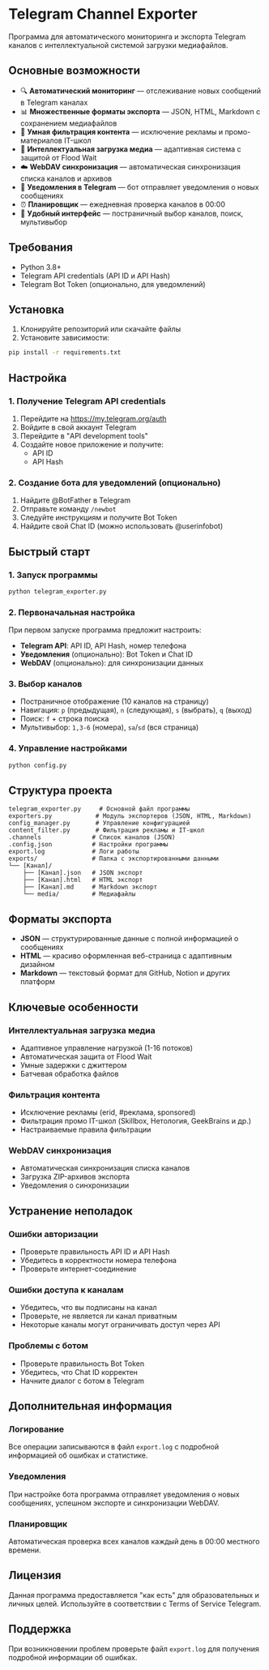 # Telegram Channel Exporter

Программа для автоматического мониторинга и экспорта Telegram каналов с интеллектуальной системой загрузки медиафайлов.

## Основные возможности

- 🔍 **Автоматический мониторинг** — отслеживание новых сообщений в Telegram каналах
- 📊 **Множественные форматы экспорта** — JSON, HTML, Markdown с сохранением медиафайлов
- 🚫 **Умная фильтрация контента** — исключение рекламы и промо-материалов IT-школ
- 🚀 **Интеллектуальная загрузка медиа** — адаптивная система с защитой от Flood Wait
- ☁️ **WebDAV синхронизация** — автоматическая синхронизация списка каналов и архивов
- 📧 **Уведомления в Telegram** — бот отправляет уведомления о новых сообщениях
- ⏰ **Планировщик** — ежедневная проверка каналов в 00:00
- 🎯 **Удобный интерфейс** — постраничный выбор каналов, поиск, мультивыбор

## Требования

- Python 3.8+
- Telegram API credentials (API ID и API Hash)
- Telegram Bot Token (опционально, для уведомлений)

## Установка

1. Клонируйте репозиторий или скачайте файлы
2. Установите зависимости:
```bash
pip install -r requirements.txt
```

## Настройка

### 1. Получение Telegram API credentials

1. Перейдите на https://my.telegram.org/auth
2. Войдите в свой аккаунт Telegram
3. Перейдите в "API development tools"
4. Создайте новое приложение и получите:
   - API ID
   - API Hash

### 2. Создание бота для уведомлений (опционально)

1. Найдите @BotFather в Telegram
2. Отправьте команду `/newbot`
3. Следуйте инструкциям и получите Bot Token
4. Найдите свой Chat ID (можно использовать @userinfobot)

## Быстрый старт

### 1. Запуск программы
```bash
python telegram_exporter.py
```

### 2. Первоначальная настройка
При первом запуске программа предложит настроить:
- **Telegram API**: API ID, API Hash, номер телефона
- **Уведомления** (опционально): Bot Token и Chat ID
- **WebDAV** (опционально): для синхронизации данных

### 3. Выбор каналов
- Постраничное отображение (10 каналов на страницу)
- Навигация: `p` (предыдущая), `n` (следующая), `s` (выбрать), `q` (выход)
- Поиск: `f` + строка поиска
- Мультивыбор: `1,3-6` (номера), `sa`/`sd` (вся страница)

### 4. Управление настройками
```bash
python config.py
```

## Структура проекта

```
telegram_exporter.py     # Основной файл программы
exporters.py            # Модуль экспортеров (JSON, HTML, Markdown)
config_manager.py       # Управление конфигурацией
content_filter.py       # Фильтрация рекламы и IT-школ
.channels              # Список каналов (JSON)
.config.json           # Настройки программы
export.log             # Логи работы
exports/               # Папка с экспортированными данными
└── [Канал]/
    ├── [Канал].json   # JSON экспорт
    ├── [Канал].html   # HTML экспорт  
    ├── [Канал].md     # Markdown экспорт
    └── media/         # Медиафайлы
```

## Форматы экспорта

- **JSON** — структурированные данные с полной информацией о сообщениях
- **HTML** — красиво оформленная веб-страница с адаптивным дизайном
- **Markdown** — текстовый формат для GitHub, Notion и других платформ

## Ключевые особенности

### Интеллектуальная загрузка медиа
- Адаптивное управление нагрузкой (1-16 потоков)
- Автоматическая защита от Flood Wait
- Умные задержки с джиттером
- Батчевая обработка файлов

### Фильтрация контента
- Исключение рекламы (erid, #реклама, sponsored)
- Фильтрация промо IT-школ (Skillbox, Нетология, GeekBrains и др.)
- Настраиваемые правила фильтрации

### WebDAV синхронизация
- Автоматическая синхронизация списка каналов
- Загрузка ZIP-архивов экспорта
- Уведомления о синхронизации

## Устранение неполадок

### Ошибки авторизации
- Проверьте правильность API ID и API Hash
- Убедитесь в корректности номера телефона
- Проверьте интернет-соединение

### Ошибки доступа к каналам
- Убедитесь, что вы подписаны на канал
- Проверьте, не является ли канал приватным
- Некоторые каналы могут ограничивать доступ через API

### Проблемы с ботом
- Проверьте правильность Bot Token
- Убедитесь, что Chat ID корректен
- Начните диалог с ботом в Telegram

## Дополнительная информация

### Логирование
Все операции записываются в файл `export.log` с подробной информацией об ошибках и статистике.

### Уведомления
При настройке бота программа отправляет уведомления о новых сообщениях, успешном экспорте и синхронизации WebDAV.

### Планировщик
Автоматическая проверка всех каналов каждый день в 00:00 местного времени.

## Лицензия

Данная программа предоставляется "как есть" для образовательных и личных целей. Используйте в соответствии с Terms of Service Telegram.

## Поддержка

При возникновении проблем проверьте файл `export.log` для получения подробной информации об ошибках.
